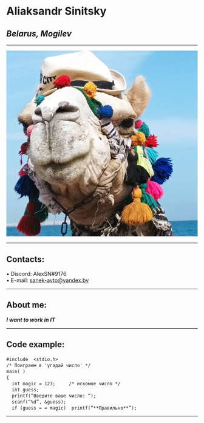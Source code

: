 # Aliaksandr Sinitsky
## _Belarus, Mogilev_
___
![ ](Avatar.jpg)

___
## Contacts:
•	Discord: AlexSN#9176 <br/>
•	E-mail: sanek-avto@yandex.by
___
## About me:
***I want to work in IT***
___
## Code example:
```
#include  <stdio.h>
/* Поиграем в 'угадай число' */
main( )
{
  int magic = 123;     /* искомое число */
  int guess;
  printf(“Введите ваше число: “);
  scanf(“%d”, &guess);
  if (guess = = magic)  printf(“**Правильно**”);
```
___
